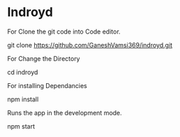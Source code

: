 # Indroyd

For Clone the git code into Code editor.

git clone https://github.com/GaneshVamsi369/indroyd.git


For Change the Directory

cd indroyd


For installing Dependancies

npm install


Runs the app in the development mode.

npm start


